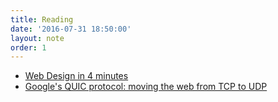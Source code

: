 ```yaml
---
title: Reading
date: '2016-07-31 18:50:00'
layout: note
order: 1
---
```


- [Web Design in 4 minutes](http://jgthms.com/web-design-in-4-minutes)
- [Google's QUIC protocol: moving the web from TCP to UDP](https://ma.ttias.be/googles-quic-protocol-moving-web-tcp-udp/)
